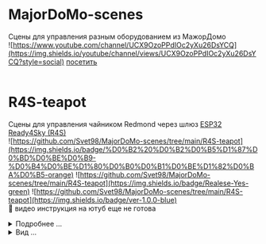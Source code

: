 # MajorDoMo-scenes
Сцены для управления разным оборудованием из МажорДомо
<br>
 ![https://www.youtube.com/channel/UCX9OzoPPdIOc2yXu26DsYCQ](https://img.shields.io/youtube/channel/views/UCX9OzoPPdIOc2yXu26DsYCQ?style=social) [посетить](https://www.youtube.com/channel/UCX9OzoPPdIOc2yXu26DsYCQ)
<br><br>
# R4S-teapot
Сцены для управления чайником Redmond через шлюз [ESP32 Ready4Sky (R4S)](https://github.com/alutov/ESP32-R4sGate-for-Redmond)
<br>
![https://github.com/Svet98/MajorDoMo-scenes/tree/main/R4S-teapot](https://img.shields.io/badge/%D0%B2%20%D0%B2%D0%B5%D1%87%D0%BD%D0%BE%D0%B9-%D0%B4%D0%BE%D1%80%D0%B0%D0%B1%D0%BE%D1%82%D0%BA%D0%B5-orange) ![https://github.com/Svet98/MajorDoMo-scenes/tree/main/R4S-teapot](https://img.shields.io/badge/Realese-Yes-green) ![https://github.com/Svet98/MajorDoMo-scenes/tree/main/R4S-teapot](https://img.shields.io/badge/ver-1.0.0-blue)
<br>
:black_square_button: видео инструкция на ютуб еще не готова
<br>
<details>
<summary>Подробнее ...</summary>
    
## Возможности
- Вывод информации
- 
    :white_check_mark: в сети/ не в сети шлюз R4S
  - [x] в сети/ не в сети чайник
  - [x] текущая температура воды
  - [x] подсчет общей израсходованной эл.энергии в кВт/ч:
  - [x] общее кол-во включений
  - [x] общее время работы
- Настройка
  - [x] время кипячения, от -5 до 5
  - [x] температура подогрева от 30 до 90 с шагом 1 градус
  - [x] подсветка. на главной странице вывод картинки в температурном цвете.
    - [ ] регулировка диапазона температуры с привязкой к цвету (пример: синий от 0 до 39)
  - [x] ночник
    - [x] цвета (синий, красный, зеленый), от 0 до 255
  - [x] голосовое оповещение
    - [x] вкл/выкл
    - [x] закипел
    - [x] подогрелся
  - [x] звуковой сигнал издаваемый чайником
    
</details>
<details>
<summary>Вид ...</summary>

![Alt-текст](https://github.com/Svet98/MajorDoMo-scenes/blob/main/R4S-teapot/jpg/001.png "Сцена управления чайником Redmond через шлюз ESP32 Ready4Sky")

</details>    
